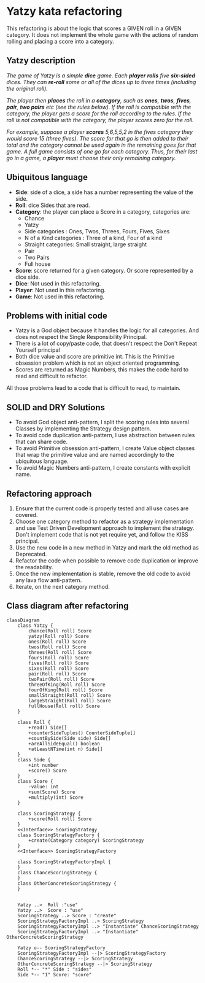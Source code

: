 # Yatzy kata refactoring
This refactoring is about the logic that scores a GIVEN roll in a GIVEN category. 
It does not implement the whole game with the actions of random rolling and placing a score into a category.

## Yatzy description

_The game of Yatzy is a simple **dice** game. Each **player** **rolls** five **six-sided** dices._ 
_They can **re-roll** some or all of the dices up to three times (including the original roll)._

_The player then **places** the roll in a **category**, such as **ones**, **twos**, **fives**, **pair**, **two pairs** etc (see the rules below). If the roll is compatible with the category, the player gets a score for the roll according to the rules. If the roll is not compatible with the category, the player scores zero for the roll._

_For example, suppose a player **scores** 5,6,5,5,2 in the fives category they would score 15 (three fives)._ 
_The score for that go is then added to their total and the category cannot be used again in the remaining goes for that game._ 
_A full game consists of one go for each category. Thus, for their last go in a game, a **player** must choose their only remaining category._

## Ubiquitous language
- **Side**: side of a dice, a side has a number representing the value of the side.
- **Roll**: dice Sides that are read.
- **Category**: the player can place a Score in a category, categories are: 
  - Chance
  - Yatzy
  - Side categories : Ones, Twos, Threes, Fours, Fives, Sixes
  - N of a Kind categories : Three of a kind, Four of a kind
  - Straight categories: Small straight, large straight
  - Pair
  - Two Pairs
  - Full house
- **Score**: score returned for a given category. Or score represented by a dice side.
- **Dice**: Not used in this refactoring.
- **Player**:  Not used in this refactoring.
- **Game**:  Not used in this refactoring.

## Problems with initial code
- Yatzy is a God object because it handles the logic for all categories. And does not respect the Single Responsibility Principal.
- There is a lot of copy/paste code, that doesn't respect the Don't Repeat Yourself principal
- Both dice value and score are primitive int. This is the Primitive obsession problem which is not an object oriented programming. 
- Scores are returned as Magic Numbers, this makes the code hard to read and difficult to refactor.

All those problems lead to a code that is difficult to read, to maintain. 

## SOLID and DRY Solutions
- To avoid God object anti-pattern, I split the scoring rules into several Classes by implementing the Strategy design pattern.
- To avoid code duplication anti-pattern, I use abstraction between rules that can share code.
- To avoid Primitive obsession anti-pattern, I create Value object classes that wrap the primitive value and are named accordingly to the ubiquitous language.
- To avoid Magic Numbers anti-pattern, I create constants with explicit name.

## Refactoring approach

1. Ensure that the current code is properly tested and all use cases are covered.
2. Choose one category method to refactor as a strategy implementation and use Test Driven Development approach to implement the strategy.
Don't implement code that is not yet require yet, and follow the KISS principal.
4. Use the new code in a new method in Yatzy and mark the old method as Deprecated.
4. Refactor the code when possible to remove code duplication or improve the readability.
5. Once the new implementation is stable, remove the old code to avoid any lava flow anti-pattern.
6. Iterate, on the next category method.

## Class diagram after refactoring
```mermaid
classDiagram
    class Yatzy {
        chance(Roll roll) Score
        yatzy(Roll roll) Score
        ones(Roll roll) Score
        twos(Roll roll) Score
        threes(Roll roll) Score
        fours(Roll roll) Score
        fives(Roll roll) Score
        sixes(Roll roll) Score
        pair(Roll roll) Score
        twoPair(Roll roll) Score
        threeOfKing(Roll roll) Score
        fourOfKing(Roll roll) Score
        smallStraight(Roll roll) Score
        largeStraight(Roll roll) Score
        fullHouse(Roll roll) Score
    }

    class Roll {
        +read() Side[]
        +counterSideTuples() CounterSideTuple[]
        +countBySide(Side side) Side[]
        +areAllSideEqual() boolean
        +atLeastNTime(int n) Side[]
    }
    class Side {
        +int number
        +score() Score
    }
    class Score {
        -value: int
        +sum(Score) Score
        +multiply(int) Score
    }
    
    class ScoringStrategy {
        +score(Roll roll) Score
    }
    <<Interface>> ScoringStrategy
    class ScoringStrategyFactory {
        +create(Category category) ScoringStrategy
    }
    <<Interface>> ScoringStrategyFactory

    class ScoringStrategyFactoryImpl {
    }
    class ChanceScoringStrategy {
    }
    class OtherConcreteScoringStrategy {
    }


    Yatzy ..>  Roll :"use"
    Yatzy ..>  Score : "use"
    ScoringStrategy ..> Score : "create"
    ScoringStrategyFactoryImpl ..> ScoringStrategy
    ScoringStrategyFactoryImpl ..> "Instantiate" ChanceScoringStrategy
    ScoringStrategyFactoryImpl ..> "Instantiate" OtherConcreteScoringStrategy

    Yatzy o-- ScoringStrategyFactory
    ScoringStrategyFactoryImpl --|> ScoringStrategyFactory
    ChanceScoringStrategy --|> ScoringStrategy
    OtherConcreteScoringStrategy --|> ScoringStrategy
    Roll *-- "*" Side : "sides"
    Side *-- "1" Score: "score"


```
